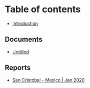 # Table of contents

* [Introduction](README.md)

## Documents

* [Untitled](documents/untitled.md)

## Reports

* [San Cristobal - Mexico \| Jan 2020](reports/report-san-cristobal-mexico-jan2020.md)


